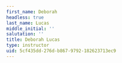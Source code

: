 ```yaml
---
first_name: Deborah
headless: true
last_name: Lucas
middle_initial: ''
salutation: ''
title: Deborah Lucas
type: instructor
uid: 5cf435dd-276d-b867-9792-182623713ec9
---
```

